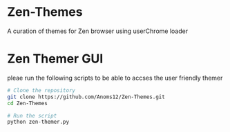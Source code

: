 # Zen-Themes
A curation of themes for Zen browser using userChrome loader


# Zen Themer GUI

pleae run the following scripts to be able to accses the user friendly themer

```bash
# Clone the repository
git clone https://github.com/Anoms12/Zen-Themes.git
cd Zen-Themes

# Run the script
python zen-themer.py

```
